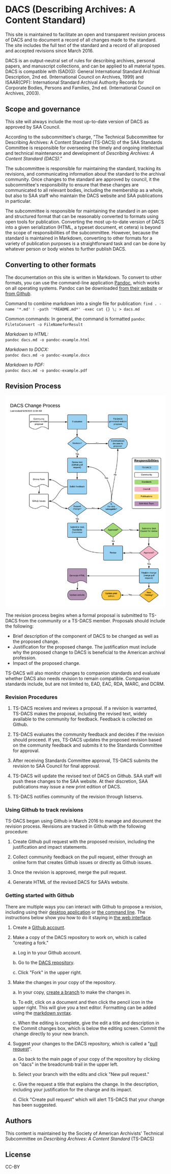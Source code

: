 # DACS (Describing Archives: A Content Standard)

This site is maintained to facilitate an open and transparent revision process of DACS and to document a record of all changes made to the standard. The site includes the full text of the standard and a record of all proposed and accepted revisions since March 2016.

DACS is an output-neutral set of rules for describing archives, personal papers, and manuscript collections, and can be applied to all material types. DACS is compatible with ISAD(G): General International Standard Archival Description, 2nd ed. (International Council on Archives, 1999) and ISAAR(CPF): International Standard Archival Authority Records for Corporate Bodies, Persons and Families, 2nd ed. (International Council on Archives, 2003).

## Scope and governance

This site will always include the most up-to-date version of DACS as approved by SAA Council. 

According to the subcommittee's charge, "The Technical Subcommittee for Describing Archives: A Content Standard (TS-DACS) of the SAA Standards Committee is responsible for overseeing the timely and ongoing intellectual and technical maintenance and development of _Describing Archives: A Content Standard (DACS)_."

The subcommittee is responsible for maintaining the standard, tracking its revisions, and communicating information about the standard to the archival community. Once changes to the standard are approved by council, it the subcommittee's responsibility to ensure that these changes are communicated to all relevant bodies, including the membership as a whole, but also to SAA staff who maintain the DACS website and SAA publications in particular. 

The subcommittee is responsible for maintaining the standard in an open and structured format that can be reasonably converted to formats using open tools for publication. Converting the most up-to-date version of DACS into a given serialization (HTML, a typeset document, et cetera) is beyond the scope of responsibilities of the subcommittee. However, because the standard is maintained in Markdown, converting to other formats for a variety of publication purposes is a straightforward task and can be done by whatever person or body wishes to further publish DACS.

## Converting to other formats

The documentation on this site is written in Markdown.  To convert to other formats, you can use the command-line application [Pandoc](http://pandoc.org), which works on all operating systems. Pandoc can be downloaded [from their website](http://pandoc.org/installing.html) or [from Github](https://github.com/jgm/pandoc/releases).

Command to combine markdown into a single file for publication:
	`find . -name '*.md' ! -path '*README.md*' -exec cat {} \; > dacs.md`

Common commands:
In general, the command is formatted `pandoc FiletoConvert -o FileNameforResult`

  _Markdown to HTML:_  
  `pandoc dacs.md -o pandoc-example.html`

  _Markdown to DOCX:_  
  `pandoc dacs.md -o pandoc-example.docx`

  _Markdown to PDF:_  
  `pandoc dacs.md -o pandoc-example.pdf`


## Revision Process

![DACS revision flowchart](https://raw.githubusercontent.com/saa-ts-dacs/dacs/master/DACSRevisionProcess.png)

The revision process begins when a formal proposal is submitted to TS-DACS from the community or a TS-DACS member.  Proposals should include the following:

  * Brief description of the component of DACS to be changed as well as the proposed change.
  * Justification for the proposed change. The justification must include why the proposed change to DACS is beneficial to the American  archival profession.
  * Impact of the proposed change.

TS-DACS will also monitor changes to companion standards and evaluate whether DACS also needs revision to remain compatible. Companion standards include, but are not limited to, EAD, EAC, RDA, MARC, and DCRM.

### Revision Procedures

  1. TS-DACS receives and reviews a proposal. If a revision is warranted, TS-DACS makes the proposal, including the revised text,   widely available to the community for feedback. Feedback is collected on Github.

  2. TS-DACS evaluates the community feedback and decides if the revision should proceed. If yes, TS-DACS updates the proposed revision based on the community feedback and submits it to the Standards Committee for approval.

  3. After receiving Standards Committee approval, TS-DACS submits the revision to SAA Council for final approval.

  4. TS-DACS will update the revised text of DACS on Github. SAA staff will push these changes to the SAA website. At their discretion, SAA publications may issue a new print edition of DACS.

  5. TS-DACS notifies community of the revision through listservs.

### Using Github to track revisions
TS-DACS began using Github in March 2016 to manage and document the revision process. Revisions are tracked in Github with the following procedure:

  1. Create Github pull request with the proposed revision, including the justification and impact statements.

  2. Collect community feedback on the pull request, either through an online form that creates Github issues or directly as Github issues.

  3. Once the revision is approved, merge the pull request.

  4. Generate HTML of the revised DACS for SAA’s website.

### Getting started with Github
There are multiple ways you can interact with Github to propose a revision, including using their [desktop application](https://guides.github.com/activities/forking/) or [the command line](http://kbroman.org/github_tutorial/pages/fork.html). The instructions below show you how to do it staying in [the web interface](https://help.github.com/articles/github-flow-in-the-browser/).

 1. Create a [Github account](https://github.com/join).

 2. Make a copy of the DACS repository to work on, which is called "creating a fork."

      a. Log in  to your Github account.
      
      b. Go to the [DACS repository](https://github.com/saa-ts-dacs/dacs).

      c. Click "Fork" in the upper right.

 3. Make the changes in your copy of the repository.

      a. In your copy, [create a branch](https://help.github.com/articles/creating-and-deleting-branches-within-your-repository/) to make the changes in.

      b. To edit, click on a document and then click the pencil icon in the upper right. This will give you a text editor. Formatting can be added using the [markdown syntax](https://daringfireball.net/projects/markdown/).

      c. When the editing is complete, give the edit a title and description in the Commit changes box, which is below the editing screen. Commit the change directly to your new branch.

 4. Suggest your changes to the DACS repository, which is called a "[pull request](https://help.github.com/articles/using-pull-requests/)".

      a. Go back to the main page of your copy of the repository by clicking on "dacs" in the breadcrumb trail in the upper left.

      b. Select your branch with the edits and click "New pull request."

      c. Give the request a title that explains the change. In the description, including your justification for the change and its impact.

      d. Click "Create pull request" which will alert TS-DACS that your change has been suggested.

## Authors

This content is maintained by the Society of American Archivists' Technical Subcommittee on _Describing Archives: A Content Standard_ (TS-DACS)

## License

CC-BY
